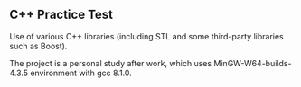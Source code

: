## C++ Practice Test

Use of various C++ libraries (including STL and some third-party libraries such
as Boost).

The project is a personal study after work, which uses MinGW-W64-builds-4.3.5 
environment with gcc 8.1.0.
